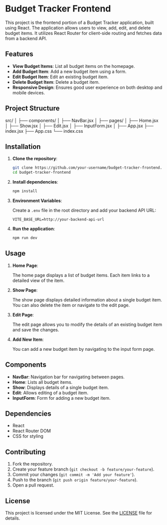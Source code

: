 # Budget Tracker Frontend

This project is the frontend portion of a Budget Tracker application, built using React. The application allows users to view, add, edit, and delete budget items. It utilizes React Router for client-side routing and fetches data from a backend API.

## Features

- **View Budget Items**: List all budget items on the homepage.
- **Add Budget Item**: Add a new budget item using a form.
- **Edit Budget Item**: Edit an existing budget item.
- **Delete Budget Item**: Delete a budget item.
- **Responsive Design**: Ensures good user experience on both desktop and mobile devices.

## Project Structure

src/
│
├── components/
│   ├── NavBar.jsx
│
├── pages/
│   ├── Home.jsx
│   ├── Show.jsx
│   ├── Edit.jsx
│   ├── InputForm.jsx
│
├── App.jsx
├── index.jsx
├── App.css
└── index.css



## Installation

1. **Clone the repository**:

    ```bash
    git clone https://github.com/your-username/budget-tracker-frontend.git
    cd budget-tracker-frontend
    ```

2. **Install dependencies**:

    ```bash
    npm install
    ```

3. **Environment Variables**:

    Create a `.env` file in the root directory and add your backend API URL:

    ```env
    VITE_BASE_URL=http://your-backend-api-url
    ```

4. **Run the application**:

    ```bash
    npm run dev
    ```

## Usage

1. **Home Page**:

    The home page displays a list of budget items. Each item links to a detailed view of the item.

2. **Show Page**:

    The show page displays detailed information about a single budget item. You can also delete the item or navigate to the edit page.

3. **Edit Page**:

    The edit page allows you to modify the details of an existing budget item and save the changes.

4. **Add New Item**:

    You can add a new budget item by navigating to the input form page.

## Components

- **NavBar**: Navigation bar for navigating between pages.
- **Home**: Lists all budget items.
- **Show**: Displays details of a single budget item.
- **Edit**: Allows editing of a budget item.
- **InputForm**: Form for adding a new budget item.

## Dependencies

- React
- React Router DOM
- CSS for styling

## Contributing

1. Fork the repository.
2. Create your feature branch (`git checkout -b feature/your-feature`).
3. Commit your changes (`git commit -m 'Add your feature'`).
4. Push to the branch (`git push origin feature/your-feature`).
5. Open a pull request.

## License

This project is licensed under the MIT License. See the [LICENSE](LICENSE) file for details.


